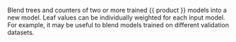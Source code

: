 
Blend trees and counters of two or more trained {{ product }} models into a new model. Leaf values can be individually weighted for each input model. For example, it may be useful to blend models trained on different validation datasets.
